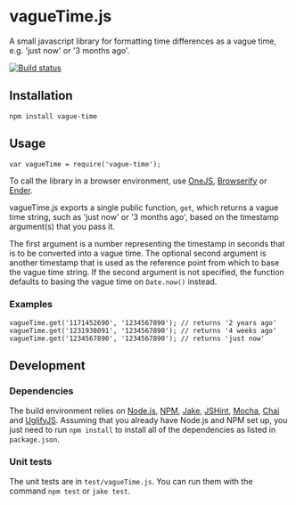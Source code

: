 # vagueTime.js

A small javascript library for formatting time differences as
a vague time, e.g. 'just now' or '3 months ago'.

[![Build status][ci-image]][ci-status]

## Installation

`npm install vague-time`

## Usage

`var vagueTime = require('vague-time');`

To call the library in a browser environment, use [OneJS],
[Browserify] or [Ender].

vagueTime.js exports a single public function, `get`,
which returns a vague time string, such as 'just now'
or '3 months ago', based on the timestamp argument(s)
that you pass it.

The first argument is a number representing the timestamp
in seconds that is to be converted into a vague time. The
optional second argument is another timestamp that is
used as the reference point from which to base the vague
time string. If the second argument is not specified, the
function defaults to basing the vague time on `Date.now()`
instead.

### Examples

```
vagueTime.get('1171452690', '1234567890'); // returns '2 years ago'
vagueTime.get('1231938091', '1234567890'); // returns '4 weeks ago'
vagueTime.get('1234567890', '1234567890'); // returns 'just now'
```

## Development

### Dependencies

The build environment relies on [Node.js][node], [NPM], [Jake],
[JSHint], [Mocha], [Chai] and [UglifyJS]. Assuming
that you already have Node.js and NPM set up, you just need to
run `npm install` to install all of the dependencies as listed
in `package.json`.

### Unit tests

The unit tests are in `test/vagueTime.js`. You can run them
with the command `npm test` or `jake test`.

[ci-image]: https://secure.travis-ci.org/philbooth/vagueTime.js.png?branch=master
[ci-status]: http://travis-ci.org/#!/philbooth/vagueTime.js
[onejs]: https://github.com/azer/onejs
[browserify]: https://github.com/substack/node-browserify
[ender]: http://ender.no.de/
[node]: http://nodejs.org/
[npm]: https://npmjs.org/
[jake]: https://github.com/mde/jake
[mocha]: http://visionmedia.github.com/mocha
[chai]: http://chaijs.com/
[jshint]: https://github.com/jshint/node-jshint
[uglifyjs]: https://github.com/mishoo/UglifyJS

